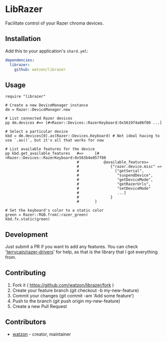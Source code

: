 # LibRazer

Facilitate control of your Razer chroma devices.

## Installation

Add this to your application's `shard.yml`:

```yaml
dependencies:
  librazer:
    github: watzon/librazer
```

## Usage

```crystal
require "librazer"

# Create a new DeviceManager instance
dm = Razer::DeviceManager.new

# List connected Razer devices
pp dm.devices #=> [#<Razer::Devices::RazerKeyboard:0x561974a06f80 ...]

# Select a particular device
kbd = dm.devices[0].as(Razer::Devices.Keyboard) # Not ideal having to use `.as()`, but it's all that works for now

# List available features for the device
pp kbd.get_available_features   #=>     [#<Razer::Devices::RazerKeyboard:0x563b4e057f80
                                #           @available_features=
                                #              {"razer.device.misc" =>
                                #                ["getSerial",
                                #                 "suspendDevice",
                                #                 "getDeviceMode",
                                #                 "getRazerUrls",
                                #                 "setDeviceMode"
                                #                 ...]
                                #              }
                                #       ]

# Set the keyboard's color to a static color
green = Razer::RGB.from(:razer_green)
kbd.fx.static(green)
```


## Development

Just submit a PR if you want to add any features. You can check '[terrycain/razer-drivers](https://github.com/terrycain/razer-drivers)' for help, as that is the library that I got everything from.

## Contributing

1. Fork it ( https://github.com/watzon/librazer/fork )
2. Create your feature branch (git checkout -b my-new-feature)
3. Commit your changes (git commit -am 'Add some feature')
4. Push to the branch (git push origin my-new-feature)
5. Create a new Pull Request

## Contributors

- [watzon](https://github.com/watzon)  - creator, maintainer

